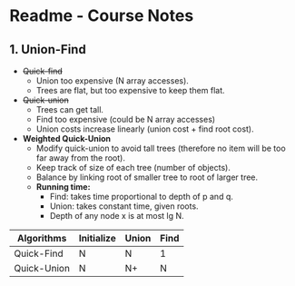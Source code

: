 # **Readme - Course Notes**
## 1. Union-Find
* ~~Quick-find~~
  - Union too expensive (N array accesses).
  - Trees are flat, but too expensive to keep them flat.
* ~~Quick-union~~
  - Trees can get tall.
  - Find too expensive (could be N array accesses) 
  - Union costs increase linearly (union cost + find root cost).
 * **Weighted Quick-Union**
   - Modify quick-union to avoid tall trees (therefore no item will be too far away from the root).
   - Keep track of size of each tree (number of objects).
   - Balance by linking root of smaller tree to root of larger tree.
   - **Running time:**
     - Find: takes time proportional to depth of p and q.
     - Union: takes constant time, given roots.
     - Depth of any node x is at most lg N.

 | Algorithms  | Initialize | Union | Find|
 |-------------|------------|-------|-----|
 | Quick-Find  | N          | N     | 1   |
 | Quick-Union | N          | N+    | N   | 


